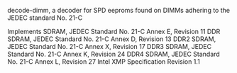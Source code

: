 decode-dimm, a decoder for SPD eeproms found on DIMMs adhering to
the JEDEC standard No. 21-C

Implements
SDRAM, JEDEC Standard No. 21-C Annex E, Revision 11
DDR SDRAM, JEDEC Standard No. 21-C Annex D, Revision 13
DDR2 SDRAM, JEDEC Standard No. 21-C Annex X, Revision 17
DDR3 SDRAM, JEDEC Standard No. 21-C Annex K, Revision 24
DDR4 SDRAM, JEDEC Standard No. 21-C Annex L, Revision 27
Intel XMP Specification Revision 1.1
